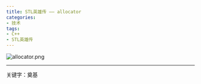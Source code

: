 ```yaml
---
title: STL英雄传 —— allocator
categories: 
- 技术
tags:
- C++
- STL英雄传
---
```


![allocator.png](https://i.loli.net/2020/03/03/KPFW1JZnzwa4Roi.png)

<!-- more -->

------

关键字：奠基